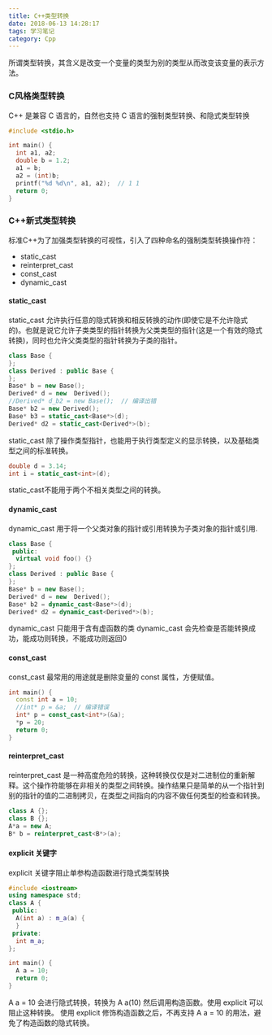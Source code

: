```yaml
---
title: C++类型转换
date: 2018-06-13 14:28:17
tags: 学习笔记
category: Cpp
---
```

所谓类型转换，其含义是改变一个变量的类型为别的类型从而改变该变量的表示方法。
<!--more-->

### C风格类型转换

C++ 是兼容 C 语言的，自然也支持 C 语言的强制类型转换、和隐式类型转换

``` C
#include <stdio.h>

int main() {
  int a1, a2;
  double b = 1.2;
  a1 = b;
  a2 = (int)b;
  printf("%d %d\n", a1, a2);  // 1 1
  return 0;
}

```

### C++新式类型转换

标准C++为了加强类型转换的可视性，引入了四种命名的强制类型转换操作符：

- static_cast
- reinterpret_cast
- const_cast
- dynamic_cast

#### static_cast

static_cast 允许执行任意的隐式转换和相反转换的动作(即使它是不允许隐式的)。也就是说它允许子类类型的指针转换为父类类型的指针(这是一个有效的隐式转换)，同时也允许父类类型的指针转换为子类的指针。

``` C++
class Base {
};
class Derived : public Base {
};
Base* b = new Base();
Derived* d = new  Derived();
//Derived* d_b2 = new Base();  // 编译出错
Base* b2 = new Derived();
Base* b3 = static_cast<Base*>(d);
Derived* d2 = static_cast<Derived*>(b);

```

static_cast 除了操作类型指针，也能用于执行类型定义的显示转换，以及基础类型之间的标准转换。

``` C++
double d = 3.14;
int i = static_cast<int>(d);

```

static_cast不能用于两个不相关类型之间的转换。

#### dynamic_cast

dynamic_cast 用于将一个父类对象的指针或引用转换为子类对象的指针或引用.

``` C++
class Base {
 public:
  virtual void foo() {}
};
class Derived : public Base {
};
Base* b = new Base();
Derived* d = new  Derived();
Base* b2 = dynamic_cast<Base*>(d);
Derived* d2 = dynamic_cast<Derived*>(b);

```

dynamic_cast 只能用于含有虚函数的类
dynamic_cast 会先检查是否能转换成功，能成功则转换，不能成功则返回0

#### const_cast

const_cast 最常用的用途就是删除变量的 const 属性，方便赋值。

``` C++
int main() {
  const int a = 10;
  //int* p = &a;  // 编译错误
  int* p = const_cast<int*>(&a);
  *p = 20;
  return 0;
}

```

#### reinterpret_cast

reinterpret_cast 是一种高度危险的转换，这种转换仅仅是对二进制位的重新解释。这个操作符能够在非相关的类型之间转换。操作结果只是简单的从一个指针到别的指针的值的二进制拷贝，在类型之间指向的内容不做任何类型的检查和转换。

``` C++
class A {};
class B {};
A*a = new A;
B* b = reinterpret_cast<B*>(a);

```

#### explicit 关键字

explicit 关键字阻止单参构造函数进行隐式类型转换

``` C++
#include <iostream>
using namespace std;
class A {
 public:
  A(int a) : m_a(a) {
  }
 private:
  int m_a;
};

int main() {
  A a = 10;
  return 0;
}

```

A a = 10 会进行隐式转换，转换为 A a(10) 然后调用构造函数。使用 explicit 可以阻止这种转换。
使用 explicit 修饰构造函数之后，不再支持 A a = 10 的用法，避免了构造函数的隐式转换。
